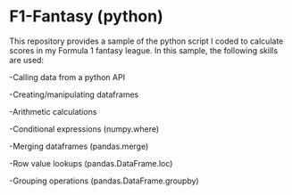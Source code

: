 # F1-Fantasy (python)
This repository provides a sample of the python script I coded to calculate scores in my Formula 1 fantasy league. In this sample, the following skills are used:

-Calling data from a python API

-Creating/manipulating dataframes

-Arithmetic calculations

-Conditional expressions (numpy.where)

-Merging dataframes (pandas.merge)

-Row value lookups (pandas.DataFrame.loc)

-Grouping operations (pandas.DataFrame.groupby)
